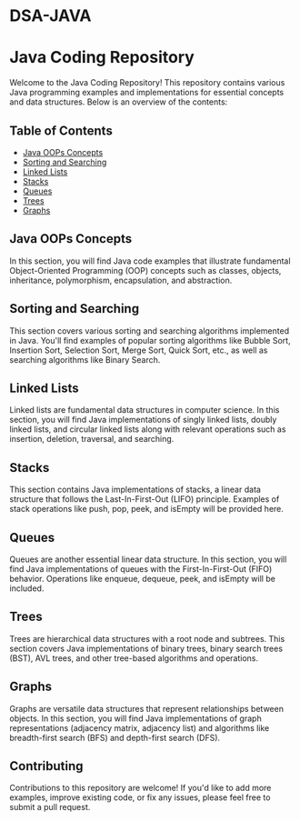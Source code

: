 # DSA-JAVA

# Java Coding Repository

Welcome to the Java Coding Repository! This repository contains various Java programming examples and implementations for essential concepts and data structures. Below is an overview of the contents:

## Table of Contents
- [Java OOPs Concepts](#java-oops-concepts)
- [Sorting and Searching](#sorting-and-searching)
- [Linked Lists](#linked-lists)
- [Stacks](#stacks)
- [Queues](#queues)
- [Trees](#trees)
- [Graphs](#graphs)

## Java OOPs Concepts
In this section, you will find Java code examples that illustrate fundamental Object-Oriented Programming (OOP) concepts such as classes, objects, inheritance, polymorphism, encapsulation, and abstraction.

<!-- Add code examples or links to files in the repository -->

## Sorting and Searching
This section covers various sorting and searching algorithms implemented in Java. You'll find examples of popular sorting algorithms like Bubble Sort, Insertion Sort, Selection Sort, Merge Sort, Quick Sort, etc., as well as searching algorithms like Binary Search.

<!-- Add code examples or links to files in the repository -->

## Linked Lists
Linked lists are fundamental data structures in computer science. In this section, you will find Java implementations of singly linked lists, doubly linked lists, and circular linked lists along with relevant operations such as insertion, deletion, traversal, and searching.

<!-- Add code examples or links to files in the repository -->

## Stacks
This section contains Java implementations of stacks, a linear data structure that follows the Last-In-First-Out (LIFO) principle. Examples of stack operations like push, pop, peek, and isEmpty will be provided here.

<!-- Add code examples or links to files in the repository -->

## Queues
Queues are another essential linear data structure. In this section, you will find Java implementations of queues with the First-In-First-Out (FIFO) behavior. Operations like enqueue, dequeue, peek, and isEmpty will be included.

<!-- Add code examples or links to files in the repository -->

## Trees
Trees are hierarchical data structures with a root node and subtrees. This section covers Java implementations of binary trees, binary search trees (BST), AVL trees, and other tree-based algorithms and operations.

<!-- Add code examples or links to files in the repository -->

## Graphs
Graphs are versatile data structures that represent relationships between objects. In this section, you will find Java implementations of graph representations (adjacency matrix, adjacency list) and algorithms like breadth-first search (BFS) and depth-first search (DFS).

<!-- Add code examples or links to files in the repository -->

## Contributing
Contributions to this repository are welcome! If you'd like to add more examples, improve existing code, or fix any issues, please feel free to submit a pull request.



